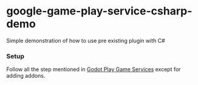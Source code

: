 # google-game-play-service-csharp-demo
Simple demonstration of how to use pre existing plugin with C#
### Setup
Follow all the step mentioned in [Godot Play Game Services](https://github.com/Iakobs/godot-play-game-services?tab=readme-ov-file) except for adding addons.
